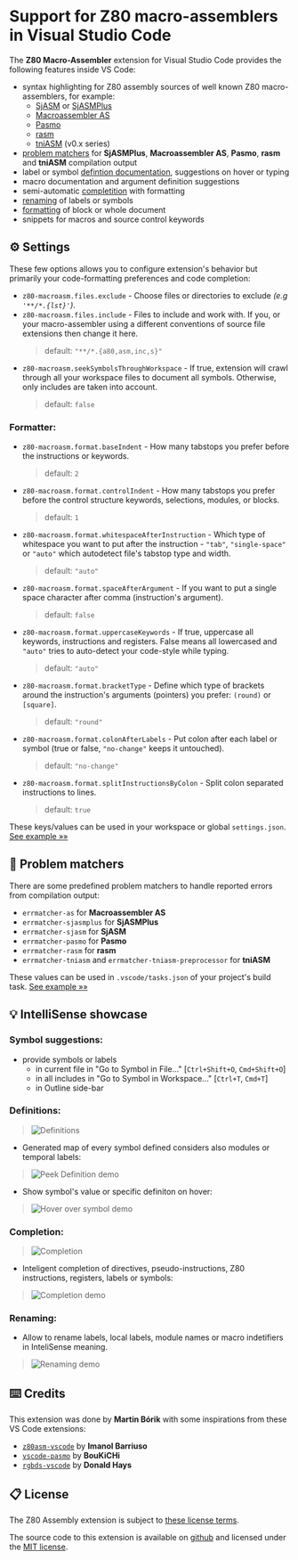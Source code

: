 # Support for Z80 macro-assemblers in Visual Studio Code

The **Z80 Macro-Assembler** extension for Visual Studio Code provides the following features inside VS Code:

* syntax highlighting for Z80 assembly sources of well known Z80 macro-assemblers, for example:
  - [SjASM](http://www.xl2s.tk/) or [SjASMPlus](https://github.com/z00m128/sjasmplus)
  - [Macroassembler AS](http://john.ccac.rwth-aachen.de:8000/as/)
  - [Pasmo](http://pasmo.speccy.org/)
  - [rasm](http://www.roudoudou.com/rasm/)
  - [tniASM](http://www.tni.nl/products/tniasm.html) (v0.x series)
* [problem matchers](#problem-matchers) for **SjASMPlus**, **Macroassembler AS**, **Pasmo**, **rasm** and **tniASM** compilation output
* label or symbol [defintion documentation](#definitions), suggestions on hover or typing
* macro documentation and argument definition suggestions
* semi-automatic [completition](#completion) with formatting
* [renaming](#renaming) of labels or symbols
* [formatting](#formatter) of block or whole document
* snippets for macros and source control keywords

## ⚙️ Settings

These few options allows you to configure extension's behavior but primarily your code-formatting preferences and code completion:

- `z80-macroasm.files.exclude` - Choose files or directories to exclude _(e.g `'**/*.{lst}'`)_.
- `z80-macroasm.files.include` - Files to include and work with. If you, or your macro-assembler using a different conventions of source file extensions then change it here.
  > default: `"**/*.{a80,asm,inc,s}"`
- `z80-macroasm.seekSymbolsThroughWorkspace` - If true, extension will crawl through all your workspace files to document all symbols. Otherwise, only includes are taken into account.
  > default: `false`

### Formatter:
- `z80-macroasm.format.baseIndent` - How many tabstops you prefer before the instructions or keywords.
  > default: `2`
- `z80-macroasm.format.controlIndent` - How many tabstops you prefer before the control structure keywords, selections, modules, or blocks.
  > default: `1`
- `z80-macroasm.format.whitespaceAfterInstruction` - Which type of whitespace you want to put after the instruction - `"tab"`, `"single-space"` or `"auto"` which autodetect file's tabstop type and width.
  > default: `"auto"`
- `z80-macroasm.format.spaceAfterArgument` - If you want to put a single space character after comma (instruction's argument).
  > default: `false`
- `z80-macroasm.format.uppercaseKeywords` - If true, uppercase all keywords, instructions and registers. False means all lowercased and `"auto"` tries to auto-detect your code-style while typing.
  > default: `"auto"`
- `z80-macroasm.format.bracketType` - Define which type of brackets around the instruction's arguments (pointers) you prefer: `(round)` or `[square]`.
  > default: `"round"`
- `z80-macroasm.format.colonAfterLabels` - Put colon after each label or symbol (true or false, `"no-change"` keeps it untouched).
  > default: `"no-change"`
- `z80-macroasm.format.splitInstructionsByColon` - Split colon separated instructions to lines.
  > default: `true`

These keys/values can be used in your workspace or global `settings.json`.
[See example &raquo;&raquo;](https://github.com/mborik/z80-macroasm-vscode/wiki/Home/settings.json)


## 🚨 Problem matchers

There are some predefined problem matchers to handle reported errors from compilation output:
- `errmatcher-as` for **Macroassembler AS**
- `errmatcher-sjasmplus` for **SjASMPlus**
- `errmatcher-sjasm` for **SjASM**
- `errmatcher-pasmo` for **Pasmo**
- `errmatcher-rasm` for **rasm**
- `errmatcher-tniasm` and `errmatcher-tniasm-preprocessor` for **tniASM**

These values can be used in `.vscode/tasks.json` of your project's build task.
[See example &raquo;&raquo;](https://github.com/mborik/z80-macroasm-vscode/wiki/Home/tasks.json)


## 💡 IntelliSense showcase

### Symbol suggestions:
- provide symbols or labels
  - in current file in "Go to Symbol in File..." [`Ctrl+Shift+O`, `Cmd+Shift+O`]
  - in all includes in "Go to Symbol in Workspace..." [`Ctrl+T`, `Cmd+T`]
  - in Outline side-bar

### Definitions:
> ![Definitions](https://github.com/mborik/z80-macroasm-vscode/raw/master/images/z80-macroasm-definition.png)

- Generated map of every symbol defined considers also modules or temporal labels:
> ![Peek Definition demo](https://github.com/mborik/z80-macroasm-vscode/raw/master/images/z80-macroasm-definition-peek.gif)

- Show symbol's value or specific definiton on hover:
> ![Hover over symbol demo](https://github.com/mborik/z80-macroasm-vscode/raw/master/images/z80-macroasm-hover.gif)

### Completion:
> ![Completion](https://github.com/mborik/z80-macroasm-vscode/raw/master/images/z80-macroasm-completion.png)

- Inteligent completion of directives, pseudo-instructions, Z80 instructions, registers, labels or symbols:
> ![Completion demo](https://github.com/mborik/z80-macroasm-vscode/raw/master/images/z80-macroasm-completion-demo.gif)

### Renaming:
- Allow to rename labels, local labels, module names or macro indetifiers in InteliSense meaning.
> ![Renaming demo](https://github.com/mborik/z80-macroasm-vscode/raw/master/images/z80-macroasm-rename.gif)


## ⌨️ Credits

This extension was done by **Martin Bórik** with some inspirations from these VS Code extensions:
- [`z80asm-vscode`](https://github.com/Imanolea/z80asm-vscode) by **Imanol Barriuso**
- [`vscode-pasmo`](https://github.com/BouKiCHi/vscode-pasmo) by **BouKiCHi**
- [`rgbds-vscode`](https://github.com/DonaldHays/rgbds-vscode) by **Donald Hays**

## 📋 License

The Z80 Assembly extension is subject to [these license terms](https://github.com/mborik/z80-macroasm-vscode/blob/master/LICENSE).

The source code to this extension is available on [github](https://github.com/mborik/z80-macroasm-vscode) and licensed under the [MIT license](https://github.com/mborik/z80-macroasm-vscode/blob/master/LICENSE).
